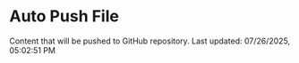 # Auto Push File

Content that will be pushed to GitHub repository.
Last updated: 07/26/2025, 05:02:51 PM